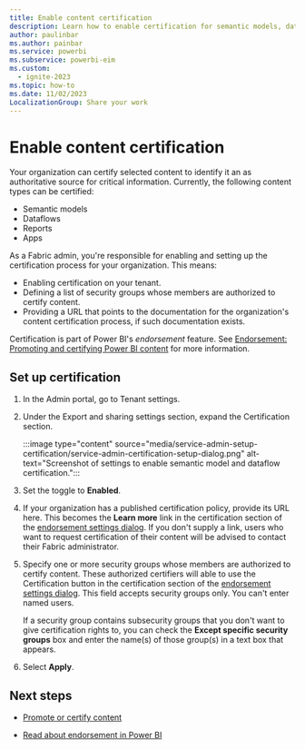 ```yaml
---
title: Enable content certification
description: Learn how to enable certification for semantic models, dataflows, reports, and apps.
author: paulinbar
ms.author: painbar
ms.service: powerbi
ms.subservice: powerbi-eim
ms.custom:
  - ignite-2023
ms.topic: how-to
ms.date: 11/02/2023
LocalizationGroup: Share your work
---
```


# Enable content certification

Your organization can certify selected content to identify it an as authoritative source for critical information. Currently, the following content types can be certified:
* Semantic models
* Dataflows
* Reports
* Apps

As a Fabric admin, you're responsible for enabling and setting up the certification process for your organization. This means:
* Enabling certification on your tenant.
* Defining a list of security groups whose members are authorized to certify content.
* Providing a URL that points to the documentation for the organization's content certification process, if such documentation exists.

Certification is part of Power BI's *endorsement* feature. See [Endorsement: Promoting and certifying Power BI content](/power-bi/collaborate-share/service-endorsement-overview) for more information.

## Set up certification

1. In the Admin portal, go to Tenant settings.
1. Under the Export and sharing settings section, expand the Certification section.

    :::image type="content" source="media/service-admin-setup-certification/service-admin-certification-setup-dialog.png" alt-text="Screenshot of settings to enable semantic model and dataflow certification.":::

1. Set the toggle to **Enabled**.
1. If your organization has a published certification policy, provide its URL here. This becomes the **Learn more** link in the certification section of the [endorsement settings dialog](/power-bi/collaborate-share/service-endorse-content#request-content-certification). If you don't supply a link, users who want to request certification of their content will be advised to contact their Fabric administrator.
1. Specify one or more security groups whose members are authorized to certify content. These authorized certifiers will able to use the Certification button in the certification section of the [endorsement settings dialog](/power-bi/collaborate-share/service-endorse-content#certify-content). This field accepts security groups only. You can't enter named users.

    If a security group contains subsecurity groups that you don't want to give certification rights to, you can check the **Except specific security groups** box and enter the name(s) of those group(s) in a text box that appears.
1. Select **Apply**.

## Next steps

- [Promote or certify content](/power-bi/collaborate-share/service-endorse-content)

- [Read about endorsement in Power BI](/power-bi/collaborate-share/service-endorsement-overview)
